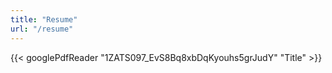 ```yaml
---
title: "Resume"
url: "/resume"
---
```

{{< googlePdfReader "1ZATS097_EvS8Bq8xbDqKyouhs5grJudY" "Title" >}}